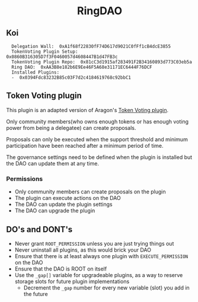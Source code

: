 # <h1 align="center"> RingDAO </h1>

## Koi
```
  Delegation Wall:  0xA1f68f22830fF74D617d9021C0fFf1cB4dcE3855
  TokenVoting Plugin Setup:  0x0860B316305D7f3F0460057d4608447B1d47FB3c
  TokenVoting Plugin Repo:  0x81cC3d1915af283491F2B34160893d773C03eb5a
  Ring DAO:  0xAA3B8e182b6E9Ee46F5A68e31171EC6444F76DCF
  Installed Plugins:
  -  0x0394Fdc83232B85c03F7d2c4184619768c92bbC1
```

## Token Voting plugin

This plugin is an adapted version of Aragon's [Token Voting plugin](https://github.com/aragon/osx/tree/v1.3.0/packages/contracts/src/plugins/governance/majority-voting/token). 

Only community members(who owns enough tokens or has enough voting power from being a delegatee) can create proposals. 

Proposals can only be executed when the support threshold and minimum participation have been reached after a minimum period of time.

The governance settings need to be defined when the plugin is installed but the DAO can update them at any time.

### Permissions

- Only community members can create proposals on the plugin
- The plugin can execute actions on the DAO
- The DAO can update the plugin settings
- The DAO can upgrade the plugin

## DO's and DONT's

- Never grant `ROOT_PERMISSION` unless you are just trying things out
- Never uninstall all plugins, as this would brick your DAO
- Ensure that there is at least always one plugin with `EXECUTE_PERMISSION` on the DAO
- Ensure that the DAO is ROOT on itself
- Use the `_gap[]` variable for upgradeable plugins, as a way to reserve storage slots for future plugin implementations
  - Decrement the `_gap` number for every new variable (slot) you add in the future
